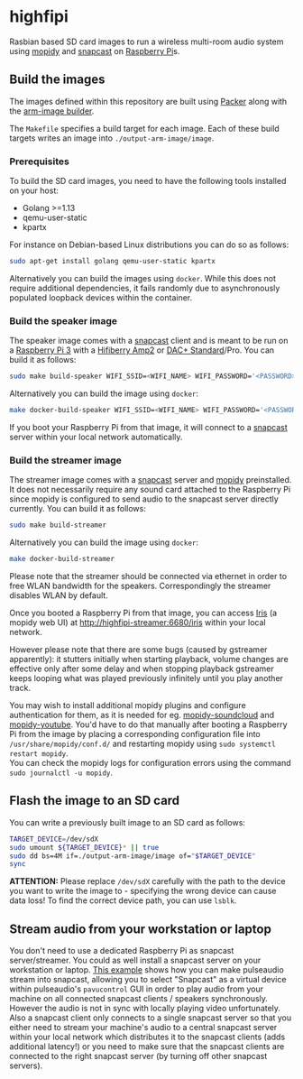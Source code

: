 # highfipi

Rasbian based SD card images to run a wireless multi-room audio system using [mopidy](https://mopidy.com/) and [snapcast](https://github.com/badaix/snapcast) on [Raspberry Pi](https://www.raspberrypi.org/products/raspberry-pi-4-model-b/)s.


## Build the images

The images defined within this repository are built using [Packer](https://github.com/hashicorp/packer) along with the [arm-image builder](https://github.com/solo-io/packer-builder-arm-image).  

The `Makefile` specifies a build target for each image.
Each of these build targets writes an image into `./output-arm-image/image`.

### Prerequisites

To build the SD card images, you need to have the following tools installed on your host:

* Golang >=1.13
* qemu-user-static
* kpartx

For instance on Debian-based Linux distributions you can do so as follows:

```sh
sudo apt-get install golang qemu-user-static kpartx
```

Alternatively you can build the images using `docker`.
While this does not require additional dependencies, it fails randomly due to asynchronously populated loopback devices within the container.


### Build the speaker image

The speaker image comes with a [snapcast](https://github.com/badaix/snapcast) client and is meant to be run on a [Raspberry Pi 3](https://www.raspberrypi.org/products/raspberry-pi-3-model-b-plus/) with a [Hifiberry Amp2](https://www.hifiberry.com/shop/boards/hifiberry-amp2/) or [DAC+ Standard](https://www.hifiberry.com/shop/boards/hifiberry-dacplus-rca-version/)/Pro.
You can build it as follows:

```sh
sudo make build-speaker WIFI_SSID=<WIFI_NAME> WIFI_PASSWORD='<PASSWORD>' WIFI_COUNTRY=<TWO_LETTER_COUNTRY_CODE> SPEAKER_HOSTNAME=<HOSTNAME>
```

Alternatively you can build the image using `docker`:

```sh
make docker-build-speaker WIFI_SSID=<WIFI_NAME> WIFI_PASSWORD='<PASSWORD>' WIFI_COUNTRY=<TWO_LETTER_COUNTRY_CODE> SPEAKER_HOSTNAME=<HOSTNAME>
```

If you boot your Raspberry Pi from that image, it will connect to a [snapcast](https://github.com/badaix/snapcast) server within your local network automatically.


### Build the streamer image

The streamer image comes with a [snapcast](https://github.com/badaix/snapcast) server and [mopidy](https://mopidy.com/) preinstalled.
It does not necessarily require any sound card attached to the Raspberry Pi since mopidy is configured to send audio to the snapcast server directly currently.
You can build it as follows:

```sh
sudo make build-streamer
```

Alternatively you can build the image using `docker`:

```sh
make docker-build-streamer
```

Please note that the streamer should be connected via ethernet in order to free WLAN bandwidth for the speakers.
Correspondingly the streamer disables WLAN by default.  

Once you booted a Raspberry Pi from that image, you can access [Iris](https://github.com/jaedb/iris) (a mopidy web UI) at [http://highfipi-streamer:6680/iris](http://highfipi-streamer:6680/iris) within your local network.  

However please note that there are some bugs (caused by gstreamer apparently): it stutters initially when starting playback, volume changes are effective only after some delay and when stopping playback gstreamer keeps looping what was played previously infinitely until you play another track.  

You may wish to install additional mopidy plugins and configure authentication for them, as it is needed for eg. [mopidy-soundcloud](https://github.com/mopidy/mopidy-soundcloud) and [mopidy-youtube](https://github.com/natumbri/mopidy-youtube).
You'd have to do that manually after booting a Raspberry Pi from the image by placing a corresponding configuration file into `/usr/share/mopidy/conf.d/` and restarting mopidy using `sudo systemctl restart mopidy`.  
You can check the mopidy logs for configuration errors using the command `sudo journalctl -u mopidy`.


## Flash the image to an SD card

You can write a previously built image to an SD card as follows:

```sh
TARGET_DEVICE=/dev/sdX
sudo umount ${TARGET_DEVICE}* || true
sudo dd bs=4M if=./output-arm-image/image of="$TARGET_DEVICE"
sync
```

**ATTENTION:** Please replace `/dev/sdX` carefully with the path to the device you want to write the image to - specifying the wrong device can cause data loss!
To find the correct device path, you can use `lsblk`.  


## Stream audio from your workstation or laptop

You don't need to use a dedicated Raspberry Pi as snapcast server/streamer.
You could as well install a snapcast server on your workstation or laptop.
[This example](https://gist.github.com/mgoltzsche/8a08cd11c5d1dad76096a5d139322446) shows how you can make pulseaudio stream into snapcast, allowing you to select "Snapcast" as a virtual device within pulseaudio's `pavucontrol` GUI in order to play audio from your machine on all connected snapcast clients / speakers synchronously.
However the audio is not in sync with locally playing video unfortunately.
Also a snapcast client only connects to a single snapcast server so that you either need to stream your machine's audio to a central snapcast server within your local network which distributes it to the snapcast clients (adds additional latency!) or you need to make sure that the snapcast clients are connected to the right snapcast server (by turning off other snapcast servers).
